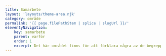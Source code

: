 ```yaml
---
title: Samarbete
layout: 'layouts/theme-area.njk'
category: område
permalink: '{{ page.filePathStem | splice | slugUrl }}/'
eleventyNavigation:
    key: samarbete
    parent: varför
    order: 1
    excerpt: Det här området finns för att förklara några av de begrepp och program som du kommer att använda.
---
```



